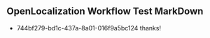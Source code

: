 ## OpenLocalization Workflow Test MarkDown
* 744bf279-bd1c-437a-8a01-016f9a5bc124 
thanks!<!--HONumber=Mar16_HO1-->
